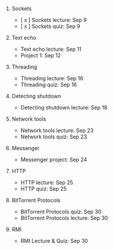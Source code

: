 1. Sockets
	- [ x ] Sockets lecture: Sep 9
	- [ x ] Sockets quiz:    Sep 9
2. Text echo
	- Text echo lecture: Sep 11
	- Project 1:         Sep 12
3. Threading
	- Threading lecture: Sep 16
	- Threading quiz:    Sep 16
4. Detecting shutdown
	- Detecting shutdown lecture: Sep 18
5. Network tools
	- Network tools lecture: Sep 23
	- Network tools quiz: Sep 23

6. Messenger
	- Messenger project: Sep 24 
7. HTTP
	- HTTP lecture: Sep 25
	- HTTP quiz: Sep 25
8. BitTorrent Protocols
	- BitTorrent Protocols quiz: Sep 30
	- BitTorrent Protocols lecture: Sep 30
9. RMI
	- RMI Lecture & Quiz: Sep 30

